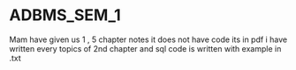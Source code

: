 # ADBMS_SEM_1

Mam have given us 1 , 5 chapter notes it does not have code its in pdf 
i have written every topics of 2nd chapter and sql code is written with example in .txt 
